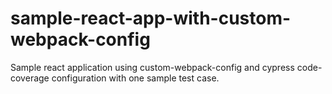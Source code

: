 # sample-react-app-with-custom-webpack-config
Sample react application using custom-webpack-config and cypress code-coverage configuration with one sample test case.
